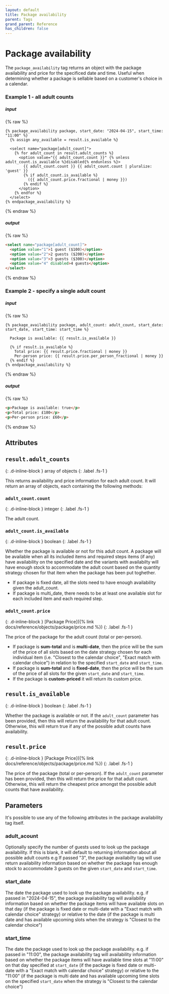 ```yaml
---
layout: default
title: Package availability
parent: Tags
grand_parent: Reference
has_children: false
---
```


# Package availability

The `package_availability` tag returns an object with the package availability and price for the specificed date and time. Useful when determining whether a package is sellable based on a customer's choice in a calendar.

### Example 1 - all adult counts

##### input
{% raw %}
```liquid
{% package_availability package, start_date: "2024-04-15", start_time: "11:00" %}
  {% assign any_available = result.is_available %}

  <select name="package[adult_count]">
    {% for adult_count in result.adult_counts %}
      <option value="{{ adult_count.count }}" {% unless adult_count.is_available %}disabled{% endunless %}>
        {{ adult_count.count }} {{ adult_count.count | pluralize: 'guest' }}
        {% if adult_count.is_available %}
          ({{ adult_count.price.fractional | money }})
        {% endif %}
      </option>
    {% endfor %}
  </select>
{% endpackage_availability %}
```
{% endraw %}

##### output
{% raw %}
```html
<select name="package[adult_count]">
  <option value="1">1 guest ($100)</option>
  <option value="2">2 guests ($200)</option>
  <option value="3">3 guests ($300)</option>
  <option value="4" disabled>4 guests</option>
</select>
```
{% endraw %}

### Example 2 - specify a single adult count

##### input
{% raw %}
```liquid
{% package_availability package, adult_count: adult_count, start_date: start_date, start_time: start_time %}

  Package is available: {{ result.is_available }}

  {% if result.is_available %}
    Total price: {{ result.price.fractional | money }}
    Per-person price: {{ result.price.per_person_fractional | money }}
  {% endif %}
{% endpackage_availability %}
```
{% endraw %}

##### output
{% raw %}
```html
<p>Package is available: true</p>
<p>Total price: £180</p>
<p>Per-person price: £60</p>
```
{% endraw %}

## Attributes

## `result.adult_counts`
{: .d-inline-block }
array of objects
{: .label .fs-1 }

This returns availability and price information for each adult count. It will return an array of objects, each containing the following methods:

### `adult_count.count`
{: .d-inline-block }
integer
{: .label .fs-1 }

The adult count.

### `adult_count.is_available`
{: .d-inline-block }
boolean
{: .label .fs-1 }

Whether the package is available or not for this adult count. A package will be available when all its included items and required steps items (if any) have availability on the specified date and the variants with availabilty will have enough stock to accommodate the adult count based on the quantity strategy chosen for that item when the package has been put toghether.

- If package is fixed date, all the slots need to have enough availability given the adult_count.
- If package is multi_date, there needs to be at least one available slot for each included item and each required step.

### `adult_count.price`
{: .d-inline-block }
[Package Price]({% link docs/reference/objects/package/price.md %})
{: .label .fs-1 }

The price of the package for the adult count (total or per-person).

- If package is __sum-total__ and is __multi-date__, then the price will be the sum of the price of all slots based on the date strategy chosen for each individual item (i.e. "Closest to the calendar choice", "Exact match with calendar choice") in relation to the specified `start_date` and `start_time`.
- If package is __sum-total__ and is __fixed-date__, then the price will be the sum of the price of all slots for the given `start_date` and `start_time`.
- If the package is __custom-priced__ it will return its custom price.

## `result.is_available`
{: .d-inline-block }
boolean
{: .label .fs-1 }

Whether the package is available or not. If the `adult_count` parameter has been provided, then this will return the availability for that adult count. Otherwise, this will return
true if any of the possible adult counts have availability.

## `result.price`
{: .d-inline-block }
[Package Price]({% link docs/reference/objects/package/price.md %})
{: .label .fs-1 }

The price of the package (total or per-person). If the `adult_count` parameter has been provided, then this will return the price for that adult count. Otherwise, this will return
the cheapest price amongst the possible adult counts that have availability.

## Parameters

It's possible to use any of the following attributes in the package availability tag itself.

### adult_acount
Optionally specify the number of guests used to look up the package availability.
If this is blank, it will default to returning information about all possible adult counts
e.g If passed "3", the package availabilty tag will use return availability information based on whether the package has enough stock to accommodate 3 guests on the given `start_date` and `start_time`.

### start_date
The date the package used to look up the package availability.
e.g. if passed in "2024-04-15", the package availability tag will availability information based on whether the package items will have available slots on that day (if the package is fixed date or multi-date with a "Exact match with calendar choice" strategy) or relative to the date (if the package is multi date and has available upcoming slots when the strategy is "Closest to the calendar choice")

### start_time
The date the package used to look up the package availability.
e.g. if passed in "11:00", the package availability tag will availability information based on whether the package items will have available time slots at "11:00" on that day specified at `start_date` (if the package is fixed date or multi-date with a "Exact match with calendar choice" strategy) or relative to the "11:00" (if the package is multi date and has available upcoming time slots on the specified `start_date` when the strategy is "Closest to the calendar choice")
